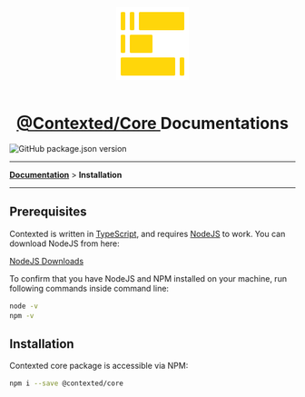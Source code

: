 <div align="center">
    <img width="128" src="https://raw.githubusercontent.com/contexted-js/brand/master/dark/main.svg">
    <br />
    <br />
    <h1>
		<a href="https://github.com/contexted-js/core">
        	@Contexted/Core
    	</a>
		<span>Documentations</span>
	</h1>
</div>

<img alt="GitHub package.json version" src="https://img.shields.io/github/package-json/v/contexted-js/core">

---

[**Documentation**](../) > **Installation**

---

## Prerequisites

Contexted is written in [TypeScript](https://www.typescriptlang.org/), and requires [NodeJS](https://nodejs.org/) to work. You can download NodeJS from here:

[NodeJS Downloads](https://node.js.org/en/download/)

To confirm that you have NodeJS and NPM installed on your machine, run following commands inside command line:

```sh
node -v
npm -v
```

## Installation

Contexted core package is accessible via NPM:

```sh
npm i --save @contexted/core
```
